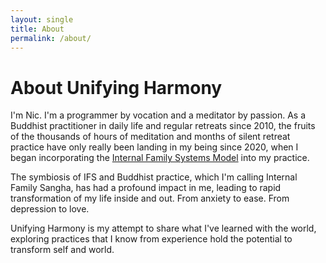```yaml
---
layout: single
title: About
permalink: /about/
---
```

# About Unifying Harmony

I'm Nic. I'm a programmer by vocation and a meditator by passion. As a Buddhist practitioner in daily life and regular retreats since 2010, the fruits of the thousands of hours of meditation and months of silent retreat practice have only really been landing in my being since 2020, when I began incorporating the [Internal Family Systems Model](https://en.wikipedia.org/wiki/Internal_Family_Systems_Model) into my practice. 

The symbiosis of IFS and Buddhist practice, which I'm calling Internal Family Sangha, has had a profound impact in me, leading to rapid transformation of my life inside and out. From anxiety to ease. From depression to love.

Unifying Harmony is my attempt to share what I've learned with the world, exploring practices that I know from experience hold the potential to transform self and world.
